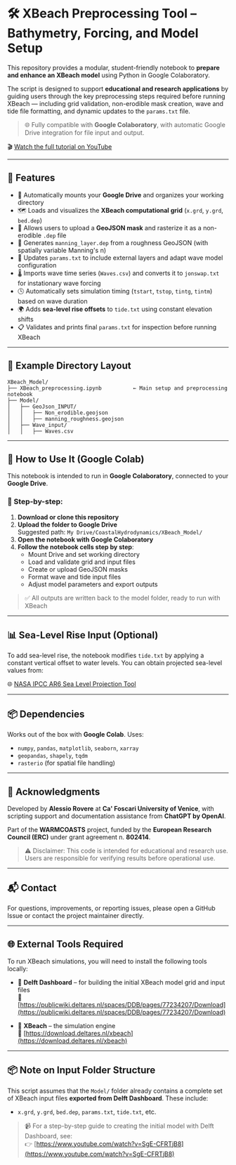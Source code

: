 
# 🛠️ XBeach Preprocessing Tool – Bathymetry, Forcing, and Model Setup

This repository provides a modular, student-friendly notebook to **prepare and enhance an XBeach model** using Python in Google Colaboratory.

The script is designed to support **educational and research applications** by guiding users through the key preprocessing steps required before running XBeach — including grid validation, non-erodible mask creation, wave and tide file formatting, and dynamic updates to the `params.txt` file.

> 🌐 Fully compatible with **Google Colaboratory**, with automatic Google Drive integration for file input and output.

🎬 [Watch the full tutorial on YouTube](https://youtu.be/UXrbVK4_6f4)

---

## 🚀 Features

- 📁 Automatically mounts your **Google Drive** and organizes your working directory
- 🗺️ Loads and visualizes the **XBeach computational grid** (`x.grd`, `y.grd`, `bed.dep`)
- 🧱 Allows users to upload a **GeoJSON mask** and rasterize it as a non-erodible `.dep` file
- 🌊 Generates `manning_layer.dep` from a roughness GeoJSON (with spatially variable Manning's n)
- 🔄 Updates `params.txt` to include external layers and adapt wave model configuration
- 🌡️ Imports wave time series (`Waves.csv`) and converts it to `jonswap.txt` for instationary wave forcing
- 🕓 Automatically sets simulation timing (`tstart`, `tstop`, `tintg`, `tintm`) based on wave duration
- 🌍 Adds **sea-level rise offsets** to `tide.txt` using constant elevation shifts
- 📋 Validates and prints final `params.txt` for inspection before running XBeach

---

## 📁 Example Directory Layout

```
XBeach_Model/
├── XBeach_preprocessing.ipynb          ← Main setup and preprocessing notebook
├── Model/
│   ├── GeoJson_INPUT/
│   │   ├── Non_erodible.geojson
│   │   ├── manning_roughness.geojson
│   ├── Wave_input/
│   │   ├── Waves.csv
```

---

## 🧪 How to Use It (Google Colab)

This notebook is intended to run in **Google Colaboratory**, connected to your **Google Drive**.

### 🧭 Step-by-step:

1. **Download or clone this repository**
2. **Upload the folder to Google Drive**  
   Suggested path: `My Drive/CoastalHydrodynamics/XBeach_Model/`
3. **Open the notebook with Google Colaboratory**
4. **Follow the notebook cells step by step**:
   - Mount Drive and set working directory
   - Load and validate grid and input files
   - Create or upload GeoJSON masks
   - Format wave and tide input files
   - Adjust model parameters and export outputs

> ✅ All outputs are written back to the model folder, ready to run with XBeach

---

## 📊 Sea-Level Rise Input (Optional)

To add sea-level rise, the notebook modifies `tide.txt` by applying a constant vertical offset to water levels. You can obtain projected sea-level values from:

🌐 [NASA IPCC AR6 Sea Level Projection Tool](https://sealevel.nasa.gov/ipcc-ar6-sea-level-projection-tool)

---

## 📦 Dependencies

Works out of the box with **Google Colab**. Uses:

- `numpy`, `pandas`, `matplotlib`, `seaborn`, `xarray`
- `geopandas`, `shapely`, `tqdm`
- `rasterio` (for spatial file handling)

---

## 📝 Acknowledgments

Developed by **Alessio Rovere** at **Ca' Foscari University of Venice**, with scripting support and documentation assistance from **ChatGPT by OpenAI**.

Part of the **WARMCOASTS** project, funded by the **European Research Council (ERC)** under grant agreement n. **802414**.

> ⚠️ Disclaimer: This code is intended for educational and research use. Users are responsible for verifying results before operational use.

---

## 📬 Contact

For questions, improvements, or reporting issues, please open a GitHub Issue or contact the project maintainer directly.


---

## 🌐 External Tools Required

To run XBeach simulations, you will need to install the following tools locally:

- 🧰 **Delft Dashboard** – for building the initial XBeach model grid and input files  
  🔗 [https://publicwiki.deltares.nl/spaces/DDB/pages/77234207/Download](https://publicwiki.deltares.nl/spaces/DDB/pages/77234207/Download)

- 🌊 **XBeach** – the simulation engine  
  🔗 [https://download.deltares.nl/xbeach](https://download.deltares.nl/xbeach)

---

## 📦 Note on Input Folder Structure

This script assumes that the `Model/` folder already contains a complete set of XBeach input files **exported from Delft Dashboard**. These include:

- `x.grd`, `y.grd`, `bed.dep`, `params.txt`, `tide.txt`, etc.

> 📹 For a step-by-step guide to creating the initial model with Delft Dashboard, see:  
👉 [https://www.youtube.com/watch?v=SgE-CFRTjB8](https://www.youtube.com/watch?v=SgE-CFRTjB8)
